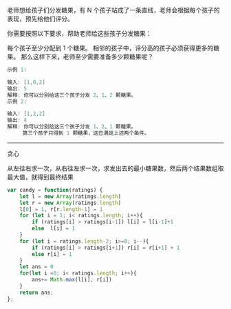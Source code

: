 老师想给孩子们分发糖果，有 N 个孩子站成了一条直线，老师会根据每个孩子的表现，预先给他们评分。

你需要按照以下要求，帮助老师给这些孩子分发糖果：

每个孩子至少分配到 1 个糖果。
相邻的孩子中，评分高的孩子必须获得更多的糖果。
那么这样下来，老师至少需要准备多少颗糖果呢？

```cpp
示例 1:

输入: [1,0,2]
输出: 5
解释: 你可以分别给这三个孩子分发 2、1、2 颗糖果。
示例 2:

输入: [1,2,2]
输出: 4
解释: 你可以分别给这三个孩子分发 1、2、1 颗糖果。
     第三个孩子只得到 1 颗糖果，这已满足上述两个条件。
```

---

贪心

从左往右求一次，从右往左求一次，求发出去的最小糖果数，然后两个结果数组取最大值，就得到最终结果

```javascript
var candy = function(ratings) {
    let l = new Array(ratings.length)
    let r = new Array(ratings.length)
    l[0] = 1, r[r.length-1] = 1
    for (let i = 1; i< ratings.length; i++){
        if (ratings[i] > ratings[i-1]) l[i] = l[i-1]+1
        else  l[i] = 1
    }
    for (let i = ratings.length-2; i>=0; i--){
        if (ratings[i] > ratings[i+1]) r[i] = r[i+1] + 1
        else r[i] = 1
    }
    let ans = 0
    for(let i =0; i< ratings.length; i++){
        ans+= Math.max(l[i], r[i])
    }
    return ans;
};
```
